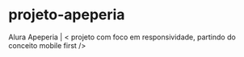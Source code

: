 # projeto-apeperia
Alura Apeperia | < projeto com foco em responsividade, partindo do conceito mobile first />
